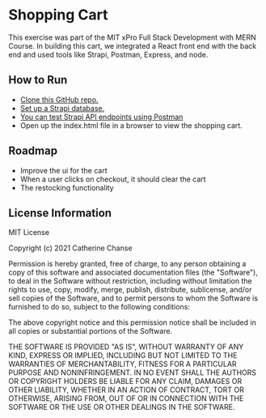 # Shopping Cart

This exercise was part of the MIT xPro Full Stack Development with MERN Course. In building this cart, we integrated a React front end with the back end and used tools like Strapi, Postman, Express, and node.

## How to Run

* [Clone this GitHub repo.](https://docs.github.com/en/github/creating-cloning-and-archiving-repositories/cloning-a-repository-from-github/cloning-a-repository)
* [Set up a Strapi database.](https://strapi.io/documentation/developer-docs/latest/getting-started/quick-start.html)
* [You can test Strapi API endpoints using Postman](https://www.postman.com/)
* Open up the index.html file in a browser to view the shopping cart.


## Roadmap

* Improve the ui for the cart
* When a user clicks on checkout, it should clear the cart
* The restocking functionality 

## License Information

MIT License

Copyright (c) 2021 Catherine Chanse

Permission is hereby granted, free of charge, to any person obtaining a copy
of this software and associated documentation files (the "Software"), to deal
in the Software without restriction, including without limitation the rights
to use, copy, modify, merge, publish, distribute, sublicense, and/or sell
copies of the Software, and to permit persons to whom the Software is
furnished to do so, subject to the following conditions:

The above copyright notice and this permission notice shall be included in all
copies or substantial portions of the Software.

THE SOFTWARE IS PROVIDED "AS IS", WITHOUT WARRANTY OF ANY KIND, EXPRESS OR
IMPLIED, INCLUDING BUT NOT LIMITED TO THE WARRANTIES OF MERCHANTABILITY,
FITNESS FOR A PARTICULAR PURPOSE AND NONINFRINGEMENT. IN NO EVENT SHALL THE
AUTHORS OR COPYRIGHT HOLDERS BE LIABLE FOR ANY CLAIM, DAMAGES OR OTHER
LIABILITY, WHETHER IN AN ACTION OF CONTRACT, TORT OR OTHERWISE, ARISING FROM,
OUT OF OR IN CONNECTION WITH THE SOFTWARE OR THE USE OR OTHER DEALINGS IN THE
SOFTWARE.
